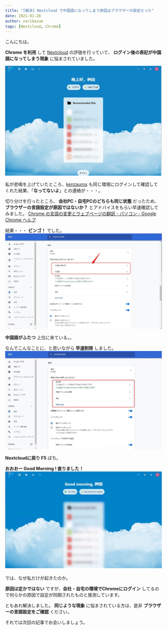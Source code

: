 ```yaml
---
title: "[解決] Nextcloud で中国語になってしまう原因はブラウザーの設定だった"
date: 2021-01-28
author: norikazum
tags: [Nextcloud, Chrome]
---
```


こんにちは。

**Chrome を利用** して [Nextcloud](https://ja.wikipedia.org/wiki/Nextcloud) の評価を行っていて、 **ログイン後の表記が中国語になってしまう現象** に悩まされていました。

![](images/the-cause-of-the-notation-becoming-chinese-in-nextcloud-was-the-browser-setting-1.jpg)

私が悲鳴を上げていたところ、[kenzauros](https://github.com/kenzauros) も同じ環境にログインして確認してくれた結果、「**なってないよ**」との連絡が・・・。

切り分けを行ったところ、 **会社PC・自宅PCのどちらも同じ状態** だったため、**ブラウザーの言語設定が原因ではないか？** とアドバイスをもらい早速確認してみました。
[Chrome の言語の変更とウェブページの翻訳 - パソコン - Google Chrome ヘルプ](https://support.google.com/chrome/answer/173424?co=GENIE.Platform%3DDesktop&hl=ja)

結果・・・ **ビンゴ！** でした。
![](images/the-cause-of-the-notation-becoming-chinese-in-nextcloud-was-the-browser-setting-2.jpg)

**中国語がふたつ** 上位に来ている。。

なんでこんなことに、と思いながら **早速削除** しました。
![](images/the-cause-of-the-notation-becoming-chinese-in-nextcloud-was-the-browser-setting-3.jpg)

**Nextcloudに戻り F5** ぽち。

**おおおー Good Morning ! 直りました！**
![](images/the-cause-of-the-notation-becoming-chinese-in-nextcloud-was-the-browser-setting-4.jpg)

では、なぜ私だけが起きたのか。

**原因は定かではない** ですが、**会社・自宅の環境でChromeにログイン** してるので何らかの原因で設定が同期されたものと推測しています。

ともあれ解決しました。
**同じような現象** に悩まされている方は、是非 **ブラウザーの言語設定をご確認** ください。

それでは次回の記事でお会いしましょう。
